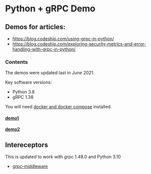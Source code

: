 # Python + gRPC Demo

## Demos for articles:

- https://blog.codeship.com/using-grpc-in-python/
- https://blog.codeship.com/exploring-security-metrics-and-error-handling-with-grpc-in-python/

### Contents

The demos were updated last in June 2021.

Key software versions:

- Python 3.8
- gRPC 1.38

You will need [docker and docker compose](https://docs.docker.com/get-docker/) installed.

#### [demo1](https://github.com/amitsaha/python-grpc-demo/tree/master/demo1)
#### [demo2](https://github.com/amitsaha/python-grpc-demo/tree/master/demo2)

## Intereceptors

This is updated to work with grpc 1.48.0 and Python 3.10

- [grpc-middleware](./grpc-middleware)
